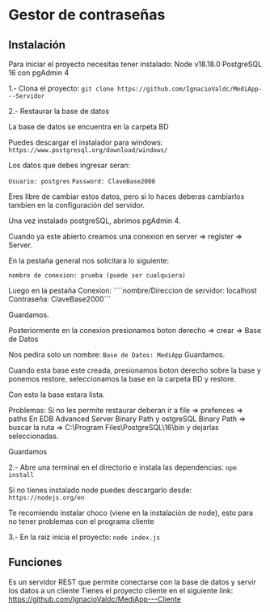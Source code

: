 # Gestor de contraseñas

## Instalación

Para iniciar el proyecto necesitas tener instalado:
Node v18.18.0
PostgreSQL 16 con pgAdmin 4

1.- Clona el proyecto:
```git clone https://github.com/IgnacioValdc/MediApp---Servidor```

2.- Restaurar la base de datos

La base de datos se encuentra en la carpeta BD

Puedes descargar el instalador para windows: ```https://www.postgresql.org/download/windows/```

Los datos que debes ingresar seran:

```Usuario: postgres```
```Password: ClaveBase2000```

Eres libre de cambiar estos datos, pero si lo haces deberas cambiarlos tambien en la configuración del servidor.

Una vez instalado postgreSQL, abrimos pgAdmin 4.

Cuando ya este abierto creamos una conexion en server => register => Server.

En la pestaña general nos solicitara lo siguiente:

```nombre de conexion: prueba (puede ser cualquiera)```

Luego en la pestaña Conexion:
````nombre/Direccion de servidor: localhost```
```Contraseña: ClaveBase2000```

Guardamos.

Posteriormente en la conexion presionamos boton derecho => crear => Base de Datos

Nos pedira solo un nombre: ```Base de Datos: MediApp```
Guardamos.

Cuando esta base este creada, presionamos boton derecho sobre la base y ponemos restore, seleccionamos la base en la carpeta BD y restore.

Con esto la base estara lista.

Problemas:
Si no les permite restaurar deberan ir a file => prefences => paths
En EDB Advanced Server Binary Path y ostgreSQL Binary Path  => buscar la ruta => C:\Program Files\PostgreSQL\16\bin
y dejarlas seleccionadas.

Guardamos

2.- Abre una terminal en el directorio e instala las dependencias:
```npm install```

Si no tienes instalado node puedes descargarlo desde: ```https://nodejs.org/en```

Te recomiendo instalar choco (viene en la instalación de node), esto para no tener problemas con el programa cliente

3.- En la raiz inicia el proyecto:
```node index.js```

## Funciones
Es un servidor REST que permite conectarse con la base de datos y servir los datos a un cliente
Tienes el proyecto cliente en el siguiente link: https://github.com/IgnacioValdc/MediApp---Cliente
